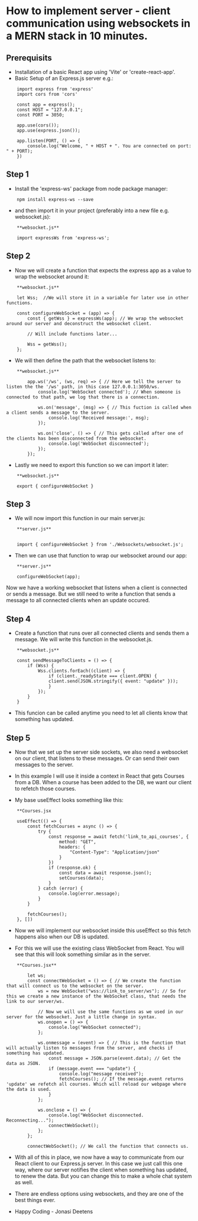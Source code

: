 <!-- title: DevArticle -->
# How to implement server - client communication using **websockets** in a MERN stack in 10 minutes.
## Prerequisits

- Installation of a basic React app using 'Vite' or 'create-react-app'.
- Basic Setup of an Express.js server e.g.:

```
    import express from 'express'
    import cors from 'cors'

    const app = express();
    const HOST = "127.0.0.1";
    const PORT = 3050;

    app.use(cors());
    app.use(express.json());

    app.listen(PORT, () => {
        console.log("Welcome, " + HOST + ". You are connected on port: " + PORT);
    })
```

## Step 1

- Install the 'express-ws' package from node package manager:

```
    npm install express-ws --save
```

- and then import it in your project (preferably into a new file e.g. websocket.js):

```
    **websocket.js**

    import expressWs from 'express-ws';
```

## Step 2

- Now we will create a function that expects the express app as a value to wrap the websocket around it:

```
    **websocket.js**

    let Wss;  //We will store it in a variable for later use in other functions.

    const configureWebSocket = (app) => {
        const { getWss } = expressWs(app); // We wrap the websocket around our server and deconstruct the websocket client.

        // Will include functions later...
    
        Wss = getWss();
    };
```

- We will then define the path that the websocket listens to:

```
    **websocket.js**

        app.ws('/ws', (ws, req) => { // Here we tell the server to listen the the '/ws' path, in this case 127.0.0.1:3050/ws.
            console.log('WebSocket connected'); // When someone is connected to that path, we log that there is a connection.
        
            ws.on('message', (msg) => { // This fuction is called when a client sends a message to the server.
                console.log('Received message:', msg);
            });
        
            ws.on('close', () => { // This gets called after one of the clients has been disconnected from the websocket.
                console.log('WebSocket disconnected');
            });
        });
```

- Lastly we need to export this function so we can import it later:

```
    **websocket.js**

    export { configureWebSocket }
```

## Step 3

- We will now import this function in our main server.js:

```
    **server.js**


    import { configureWebSocket } from './Websockets/websocket.js';
```

- Then we can use that function to wrap our websocket around our app:

```
    **server.js**
    
    configureWebSocket(app);
```

Now we have a working websocket that listens when a client is connected or sends a message.
But we still need to write a function that sends a message to all connected clients when an update occured.

## Step 4

- Create a function that runs over all connected clients and sends them a message. We will write this function in the websocket.js.

```
    **websocket.js**

    const sendMessageToClients = () => {
        if (Wss) {
            Wss.clients.forEach((client) => {
                if (client._readyState === client.OPEN) {
                client.send(JSON.stringify({ event: "update" }));
                }
            });
        }
    }
```

- This funcion can be called anytime you need to let all clients know that something has updated.

## Step 5

- Now that we set up the server side sockets, we also need a websocket on our client, that listens to these messages. Or can send their own messages to the server.

- In this example I will use it inside a context in React that gets Courses from a DB. When a course has been added to the DB, we want our client to refetch those courses.

- My base useEffect looks something like this:

```
    **Courses.jsx

    useEffect(() => {
        const fetchCourses = async () => {
            try {
                const response = await fetch('link_to_api_courses', {
                    method: "GET",
                    headers: {
                        "Content-Type": "Application/json"
                    }
                })
                if (response.ok) {
                    const data = await response.json();
                    setCourses(data);
                }
            } catch (error) {
                console.log(error.message);
            }
        }

        fetchCourses();
    }, [])
```

- Now we will implement our websocket inside this useEffect so this fetch happens also when our DB is updated.

- For this we will use the existing class WebSocket from React. You will see that this will look something similar as in the server.

```
    **Courses.jsx**

        let ws;
        const connectWebSocket = () => { // We create the function that will connect us to the websocket on the server.
            ws = new WebSocket("wss://link_to_server/ws"); // So for this we create a new instance of the WebSocket class, that needs the link to our server/ws.
            
            // Now we will use the same functions as we used in our server for the websocket. Just a little change in syntax.
            ws.onopen = () => {
                console.log("WebSocket connected");
            };

            ws.onmessage = (event) => { // This is the function that will actually listen to messages from the server, and checks if something has updated.
                const message = JSON.parse(event.data); // Get the data as JSON.
                if (message.event === "update") { 
                    console.log("message received");
                    fetchCourses(); // If the message.event returns 'update' we refetch all courses. Which will reload our webpage where the data is used.
                }
            };

            ws.onclose = () => {
                console.log("WebSocket disconnected. Reconnecting...");
                connectWebSocket(); 
            };
        };

        connectWebSocket(); // We call the function that connects us.
```

- With all of this in place, we now have a way to communicate from our React client to our Express.js server. In this case we just call this one way, where our server notifies the client when something has updated, to renew the data. But you can change this to make a whole chat system as well.

- There are endless options using websockets, and they are one of the best things ever.

- Happy Coding - Jonasi Deetens